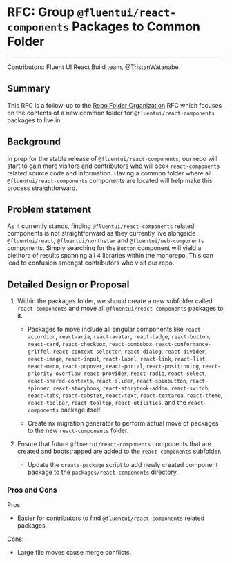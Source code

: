 # RFC: Group `@fluentui/react-components` Packages to Common Folder

---

Contributors: Fluent UI React Build team, @TristanWatanabe

## Summary

This RFC is a follow-up to the [Repo Folder Organization](https://github.com/JustSlone/fluentui/blob/9e46742b4383af09e58365c0deb7bc70a3297261/rfcs/build-system/05-folder-organization.md) RFC which focuses on the contents of a new common folder for `@fluentui/react-components` packages to live in.

## Background

In prep for the stable release of `@fluentui/react-components`, our repo will start to gain more visitors and contributors who will seek `react-components` related source code and information. Having a common folder where all `@fluentui/react-components` components are located will help make this process straightforward.

## Problem statement

As it currently stands, finding `@fluentui/react-components` related components is not straightforward as they currently live alongside `@fluentui/react`, `@fluentui/northstar` and `@fluentui/web-components` components. Simply searching for the `Button` component will yield a plethora of results spanning all 4 libraries within the monorepo. This can lead to confusion amongst contributors who visit our repo.

## Detailed Design or Proposal

1. Within the packages folder, we should create a new subfolder called `react-components` and move all `@fluentui/react-components` packages to it.

   - Packages to move include all singular components like `react-accordion`, `react-aria`, `react-avatar`, `react-badge`, `react-button`, `react-card`, `react-checkbox`, `react-combobox`, `react-conformance-griffel`, `react-context-selector`, `react-dialog`, `react-divider`, `react-image`, `react-input`, `react-label`, `react-link`, `react-list`, `react-menu`, `react-popover`, `react-portal`, `react-positioning`, `react-priority-overflow`, `react-provider`, `react-radio`, `react-select`, `react-shared-contexts`, `react-slider`, `react-spinbutton`, `react-spinner`, `react-storybook`, `react-storybook-addon`, `react-switch`, `react-tabs`, `react-tabster`, `react-text`, `react-textarea`, `react-theme`, `react-toolbar`, `react-tooltip`, `react-utilities`, and the `react-components` package itself.

   - Create nx migration generator to perform actual move of packages to the new `react-components` folder.

2. Ensure that future `@fluentui/react-components` components that are created and bootstrapped are added to the `react-components` subfolder.

   - Update the `create-package` script to add newly created component package to the `packages/react-components` directory.

### Pros and Cons

Pros:

- Easier for contributors to find `@fluentui/react-components` related packages.

Cons:

- Large file moves cause merge conflicts.
